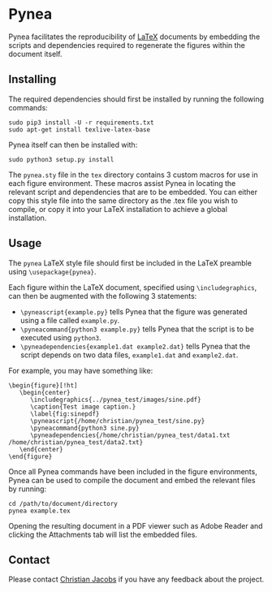 # Pynea

Pynea facilitates the reproducibility of [LaTeX](https://www.latex-project.org/) documents by embedding the scripts and dependencies required to regenerate the figures within the document itself.

## Installing

The required dependencies should first be installed by running the following commands:

```
sudo pip3 install -U -r requirements.txt
sudo apt-get install texlive-latex-base
```

Pynea itself can then be installed with:

```
sudo python3 setup.py install
```

The `pynea.sty` file in the `tex` directory contains 3 custom macros for use in each figure environment. These macros assist Pynea in locating the relevant script and dependencies that are to be embedded. You can either copy this style file into the same directory as the .tex file you wish to compile, or copy it into your LaTeX installation to achieve a global installation.

## Usage

The `pynea` LaTeX style file should first be included in the LaTeX preamble using `\usepackage{pynea}`.

Each figure within the LaTeX document, specified using `\includegraphics`, can then be augmented with the following 3 statements:

* `\pyneascript{example.py}` tells Pynea that the figure was generated using a file called `example.py`.
* `\pyneacommand{python3 example.py}` tells Pynea that the script is to be executed using `python3`.
* `\pyneadependencies{example1.dat example2.dat}` tells Pynea that the script depends on two data files, `example1.dat` and `example2.dat`.

For example, you may have something like:

```
\begin{figure}[!ht]
   \begin{center}
      \includegraphics{../pynea_test/images/sine.pdf}
      \caption{Test image caption.}
      \label{fig:sinepdf}
      \pyneascript{/home/christian/pynea_test/sine.py}
      \pyneacommand{python3 sine.py}
      \pyneadependencies{/home/christian/pynea_test/data1.txt /home/christian/pynea_test/data2.txt}
   \end{center}
\end{figure}
```

Once all Pynea commands have been included in the figure environments, Pynea can be used to compile the document and embed the relevant files by running:

```
cd /path/to/document/directory
pynea example.tex
```

Opening the resulting document in a PDF viewer such as Adobe Reader and clicking the Attachments tab will list the embedded files.

## Contact

Please contact [Christian Jacobs](http://christianjacobs.uk) if you have any feedback about the project.
